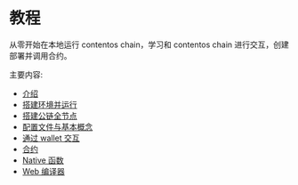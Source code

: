 # 教程

从零开始在本地运行 contentos chain，学习和 contentos chain 进行交互，创建部署并调用合约。

主要内容:

* [介绍](/zh-cn/tutorial/introduction.md)
* [搭建环境并运行](/zh-cn/tutorial/setup.md)
* [搭建公链全节点](/zh-cn/tutorial/fullnode.md)
* [配置文件与基本概念](/zh-cn/tutorial/concept.md)
* [通过 wallet 交互](/zh-cn/tutorial/wallet.md)
* [合约](/zh-cn/tutorial/contract.md)
* [Native 函数](/zh-cn/tutorial/native_functions.md)
* [Web 编译器](/zh-cn/tutorial/web_compiler.md)